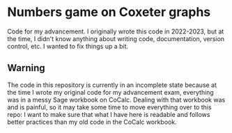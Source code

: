 # Numbers game on Coxeter graphs

Code for my advancement.
I originally wrote this code in 2022-2023, but at the time, I didn't know
anything about writing code, documentation, version control, etc.
I wanted to fix things up a bit.

## Warning
The code in this repository is currently in an incomplete state because at the
time I wrote my original code for my advancement exam, everything was in a
messy Sage workbook on CoCalc. Dealing with that workbook was and is painful,
so it may take some time to move everything over to this repo: I want to make
sure that what I have here is readable and follows better practices than my old
code in the CoCalc workbook.
